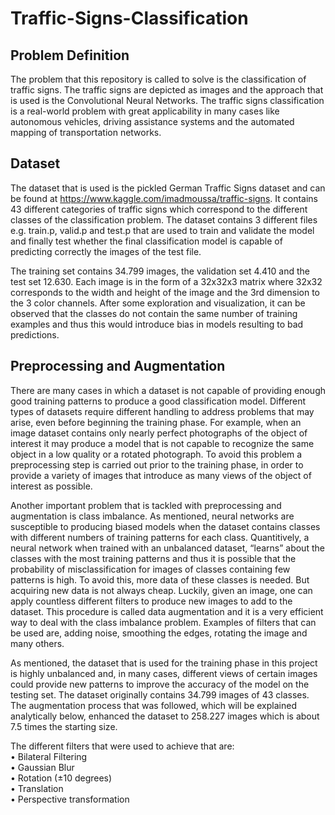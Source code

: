 # Traffic-Signs-Classification

## Problem Definition
The problem that this repository is called to solve is the classification of traffic signs. The traffic signs are depicted as images and the approach that is used is the Convolutional Neural Networks. The traffic signs classification is a real-world problem with great applicability in many cases like autonomous vehicles, driving assistance systems and the automated mapping of transportation networks.

## Dataset
The dataset that is used is the pickled German Traffic Signs dataset and can be found at https://www.kaggle.com/imadmoussa/traffic-signs. It contains 43 different categories of traffic signs which correspond to the different classes of the classification problem. The dataset contains 3 different files e.g. train.p, valid.p and test.p that are used to train and validate the model and finally test whether the final classification model is capable of predicting correctly the images of the test file. 

The training set contains 34.799 images, the validation set 4.410 and the test set 12.630. Each image is in the form of a 32x32x3 matrix where 32x32 corresponds to the width and height of the image and the 3rd dimension to the 3 color channels. After some exploration and visualization, it can be observed that the classes do not contain the same number of training examples and thus this would introduce bias in models resulting to bad predictions.

## Preprocessing and Augmentation
There are many cases in which a dataset is not capable of providing enough good training patterns to produce a good classification model. Different types of datasets require different handling to address problems that may arise, even before beginning the training phase. For example, when an image dataset contains only nearly perfect photographs of the object of interest it may produce a model that is not capable to recognize the same object in a low quality or a rotated photograph. To avoid this problem a preprocessing step is carried out prior to the training phase, in order to provide a variety of images that introduce as many views of the object of interest as possible. 

Another important problem that is tackled with preprocessing and augmentation is class imbalance. As mentioned, neural networks are susceptible to producing biased models when the dataset contains classes with different numbers of training patterns for each class. Quantitively, a neural network when trained with an unbalanced dataset, “learns” about the classes with the most training patterns and thus it is possible that the probability of misclassification for images of classes containing few patterns is high. To avoid this, more data of these classes is needed. But acquiring new data is not always cheap. Luckily, given an image, one can apply countless different filters to produce new images to add to the dataset. This procedure is called data augmentation and it is a very efficient way to deal with the class imbalance problem. Examples of filters that can be used are, adding noise, smoothing the edges, rotating the image and many others.

As mentioned, the dataset that is used for the training phase in this project is highly unbalanced and, in many cases, different views of certain images could provide new patterns to improve the accuracy of the model on the testing set. The dataset originally contains 34.799 images of 43 classes. The augmentation process that was followed, which will be explained analytically below, enhanced the dataset to 258.227 images which is about 7.5 times the starting size. 

The different filters that were used to achieve that are:<br />
• Bilateral Filtering<br />
• Gaussian Blur<br />
• Rotation (±10 degrees)<br />
• Translation<br />
• Perspective transformation
